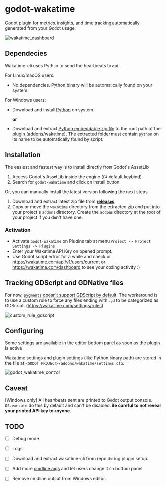 # godot-wakatime

Godot plugin for metrics, insights, and time tracking automatically generated from your Godot usage.


![wakatime_dashboard](https://user-images.githubusercontent.com/1638660/40685625-24ec905a-636b-11e8-8c78-6d1ed833466d.png)


## Dependecies


Wakatime-cli uses Python to send the heartbeats to api.

For Linux/macOS users:
  - No dependencies. Python binary will be automatically found on your system.

For Windows users:
  - Download and install [Python] on system.
  
    **or**
  
  - Download and extract [Python embeddable zip file] to the root path of the plugin (addons/wakatime). The extracted folder must contain `python` on its name to be automatically found by script.


## Installation


The easiest and fastest way is to install directly from Godot's AssetLib

1. Access Godot's AssetLib inside the engine (`F4` default keybind)
2. Search for `godot-wakatime` and click on install button


Or, you can manually install the latest version following the next steps

1. Download and extract latest zip file from [**releases**](https://github.com/thomazthz/godot-wakatime/releases).
2. Copy or move the `wakatime` directory from the extracted zip and put into your project's `addons` directory. Create the `addons` directory at the root of your project if you don't have one.


### Activation

- Activate `godot-wakatime` on Plugins tab at menu `Project -> Project Settings -> Plugins`.
- Enter your Wakatime API Key on opened prompt.
- Use Godot script editor for a while and check on https://wakatime.com/api/v1/users/current or https://wakatime.com/dashboard to see your coding activity :)


## Tracking GDScript and GDNative files

For now, [`pygments` doesn't support GDScript by default](https://bitbucket.org/birkenfeld/pygments-main/issues/1429/add-lexer-for-gdscript-from-godot-game). The workaround is to use a custom rule to force any files ending with `.gd` to be categorized as GDScript. (https://wakatime.com/settings/rules)

![custom_rule_gdscript](https://user-images.githubusercontent.com/1638660/40685659-37dbf16a-636b-11e8-821f-fb3422715d79.png)


## Configuring

Some settings are available in the editor bottom panel as soon as the plugin is active

Wakatime settings and plugin settings (like Python binary path) are stored in the file at `<GODOT_PROJECT>/addons/wakatime/settings.cfg`.

![godot_wakatime_control](https://user-images.githubusercontent.com/1638660/40685673-4860f1ac-636b-11e8-89f3-229171ce5e0d.png)


## Caveat

[Windows only] All heartbeats sent are printed to Godot output console. `OS.execute` do this by default and can't be disabled. **Be careful to not reveal your printed API key to anyone**.


## TODO

- [ ] Debug mode
- [ ] Logs
- [ ] Download and extract wakatime-cli from repo during plugin setup.
- [ ] Add more [cmdline args](https://wakatime.com/help/creating-plugin#sending-file-to-wakatime-cli:executing-background-process) and let users change it on bottom panel
- [ ] Remove cmdline output from Windows editor.



[Python]: <https://www.python.org/ftp/python/3.6.4/python-3.6.4-amd64.exe>
[Python embeddable zip file]: <https://www.python.org/ftp/python/3.6.4/python-3.6.4-embed-amd64.zip>
